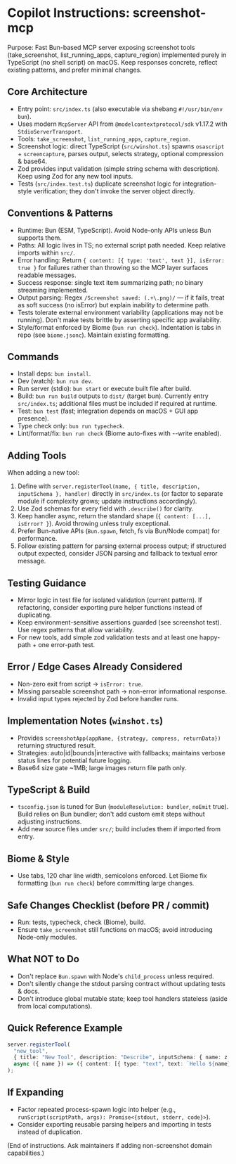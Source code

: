 # Copilot Instructions: screenshot-mcp

Purpose: Fast Bun-based MCP server exposing screenshot tools (take_screenshot, list_running_apps, capture_region) implemented purely in TypeScript (no shell script) on macOS.
Keep responses concrete, reflect existing patterns, and prefer minimal changes.

## Core Architecture

- Entry point: `src/index.ts` (also executable via shebang `#!/usr/bin/env bun`).
- Uses modern `McpServer` API from `@modelcontextprotocol/sdk` v1.17.2 with `StdioServerTransport`.
- Tools: `take_screenshot`, `list_running_apps`, `capture_region`.
- Screenshot logic: direct TypeScript (`src/winshot.ts`) spawns `osascript` + `screencapture`, parses output, selects strategy, optional compression & base64.
- Zod provides input validation (simple string schema with description). Keep using Zod for any new tool inputs.
- Tests (`src/index.test.ts`) duplicate screenshot logic for integration-style verification; they don't invoke the server object directly.

## Conventions & Patterns

- Runtime: Bun (ESM, TypeScript). Avoid Node-only APIs unless Bun supports them.
- Paths: All logic lives in TS; no external script path needed. Keep relative imports within `src/`.
- Error handling: Return `{ content: [{ type: 'text', text }], isError: true }` for failures rather than throwing so the MCP layer surfaces readable messages.
- Success response: single text item summarizing path; no binary streaming implemented.
- Output parsing: Regex `/Screenshot saved: (.+\.png)/` — if it fails, treat as soft success (no isError) but explain inability to determine path.
- Tests tolerate external environment variability (applications may not be running). Don't make tests brittle by asserting specific app availability.
- Style/format enforced by Biome (`bun run check`). Indentation is tabs in repo (see `biome.jsonc`). Maintain existing formatting.

## Commands

- Install deps: `bun install`.
- Dev (watch): `bun run dev`.
- Run server (stdio): `bun start` or execute built file after build.
- Build: `bun run build` outputs to `dist/` (target bun). Currently entry `src/index.ts`; additional files must be included if required at runtime.
- Test: `bun test` (fast; integration depends on macOS + GUI app presence).
- Type check only: `bun run typecheck`.
- Lint/format/fix: `bun run check` (Biome auto-fixes with --write enabled).

## Adding Tools

When adding a new tool:
1. Define with `server.registerTool(name, { title, description, inputSchema }, handler)` directly in `src/index.ts` (or factor to separate module if complexity grows; update instructions accordingly).
2. Use Zod schemas for every field with `.describe()` for clarity.
3. Keep handler async, return the standard shape (`{ content: [...], isError? }`). Avoid throwing unless truly exceptional.
4. Prefer Bun-native APIs (`Bun.spawn`, fetch, fs via Bun/Node compat) for performance.
5. Follow existing pattern for parsing external process output; if structured output expected, consider JSON parsing and fallback to textual error message.

## Testing Guidance

- Mirror logic in test file for isolated validation (current pattern). If refactoring, consider exporting pure helper functions instead of duplicating.
- Keep environment-sensitive assertions guarded (see screenshot test). Use regex patterns that allow variability.
- For new tools, add simple zod validation tests and at least one happy-path + one error-path test.

## Error / Edge Cases Already Considered

- Non-zero exit from script -> `isError: true`.
- Missing parseable screenshot path -> non-error informational response.
- Invalid input types rejected by Zod before handler runs.

## Implementation Notes (`winshot.ts`)

- Provides `screenshotApp(appName, {strategy, compress, returnData})` returning structured result.
- Strategies: auto|id|bounds|interactive with fallbacks; maintains verbose status lines for potential future logging.
- Base64 size gate ~1MB; large images return file path only.

## TypeScript & Build

- `tsconfig.json` is tuned for Bun (`moduleResolution: bundler`, `noEmit` true). Build relies on Bun bundler; don't add custom emit steps without adjusting instructions.
- Add new source files under `src/`; build includes them if imported from entry.

## Biome & Style

- Use tabs, 120 char line width, semicolons enforced. Let Biome fix formatting (`bun run check`) before committing large changes.

## Safe Changes Checklist (before PR / commit)

- Run: tests, typecheck, check (Biome), build.
- Ensure `take_screenshot` still functions on macOS; avoid introducing Node-only modules.

## What NOT to Do

- Don't replace `Bun.spawn` with Node's `child_process` unless required.
- Don't silently change the stdout parsing contract without updating tests & docs.
- Don't introduce global mutable state; keep tool handlers stateless (aside from local computations).

## Quick Reference Example

```ts
server.registerTool(
  "new_tool",
  { title: "New Tool", description: "Describe", inputSchema: { name: z.string().describe("User name") } },
  async ({ name }) => ({ content: [{ type: "text", text: `Hello ${name}` }] })
);
```

## If Expanding

- Factor repeated process-spawn logic into helper (e.g., `runScript(scriptPath, args): Promise<{stdout, stderr, code}>`).
- Consider exporting reusable parsing helpers and importing in tests instead of duplication.

(End of instructions. Ask maintainers if adding non-screenshot domain capabilities.)
